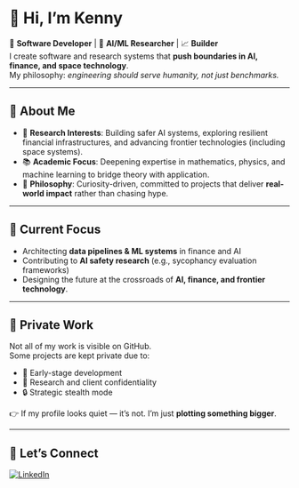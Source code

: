 # 👋 Hi, I’m Kenny  

🚀 **Software Developer** | 🤖 **AI/ML Researcher** | 📈 **Builder**  
I create software and research systems that **push boundaries in AI, finance, and space technology**.  
My philosophy: *engineering should serve humanity, not just benchmarks.*  

---

## 🧠 About Me  

- 🧪 **Research Interests**: Building safer AI systems, exploring resilient financial infrastructures, and advancing frontier technologies (including space systems).  
- 📚 **Academic Focus**: Deepening expertise in mathematics, physics, and machine learning to bridge theory with application.  
- 🧭 **Philosophy**: Curiosity-driven, committed to projects that deliver **real-world impact** rather than chasing hype.  

---

## 🔭 Current Focus  

- Architecting **data pipelines & ML systems** in finance and AI  
- Contributing to **AI safety research** (e.g., sycophancy evaluation frameworks)  
- Designing the future at the crossroads of **AI, finance, and frontier technology**.
---

## 🔐 Private Work  

Not all of my work is visible on GitHub.  
Some projects are kept private due to:  
- 🚧 Early-stage development  
- 🤝 Research and client confidentiality  
- 🔒 Strategic stealth mode  

👉 If my profile looks quiet — it’s not. I’m just **plotting something bigger**.  


---


## 💬 Let’s Connect  

[![LinkedIn](https://img.shields.io/badge/LinkedIn-blue?logo=linkedin)](https://www.linkedin.com/in/kenneth-egan2005/)  
